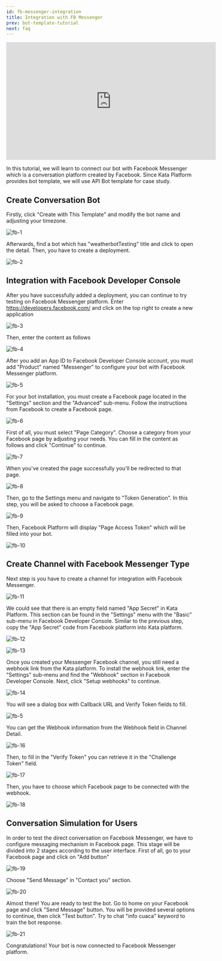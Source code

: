 ```yaml
---
id: fb-messenger-integration
title: Integration with FB Messenger
prev: bot-template-tutorial
next: faq
---
```


<iframe width="560" height="315" src="https://www.youtube-nocookie.com/embed/57JO8sPdlLQ" frameborder="0" allow="autoplay; encrypted-media" allowfullscreen></iframe>

In this tutorial, we will learn to connect our bot with Facebook Messenger which is a conversation platform created by Facebook. Since Kata Platform provides bot template, we will use API Bot template for case study.

## Create Conversation Bot

Firstly, click "Create with This Template" and modify the bot name and adjusting your timezone.

![fb-1](./images/fb-messenger-integration/fb-1.png)

Afterwards, find a bot which has "weatherbotTesting" title and click to open the detail. Then, you have to create a deployment.

![fb-2](./images/fb-messenger-integration/fb-2.png)

## Integration with Facebook Developer Console

After you have successfully added a deployment, you can continue to try testing on Facebook Messenger platform. Enter https://developers.facebook.com/ and click on the top right to create a new application

![fb-3](./images/fb-messenger-integration/fb-3.png)

Then, enter the content as follows

![fb-4](./images/fb-messenger-integration/fb-4.png)

After you add an App ID to Facebook Developer Console account, you must add "Product" named "Messenger" to configure your bot with Facebook Messenger platform.

![fb-5](./images/fb-messenger-integration/fb-5.png)

For your bot installation, you must create a Facebook page located in the "Settings" section and the "Advanced" sub-menu. Follow the instructions from Facebook to create a Facebook page.

![fb-6](./images/fb-messenger-integration/fb-6.png)

First of all, you must select "Page Category". Choose a category from your Facebook page by adjusting your needs. You can fill in the content as follows and click "Continue" to continue.

![fb-7](./images/fb-messenger-integration/fb-7.png)

When you've created the page successfully you'll be redirected to that page.

![fb-8](./images/fb-messenger-integration/fb-8.png)

Then, go to the Settings menu and navigate to "Token Generation". In this step, you will be asked to choose a Facebook page.

![fb-9](./images/fb-messenger-integration/fb-9.png)

Then, Facebook Platform will display "Page Access Token" which will be filled into your bot.

![fb-10](./images/fb-messenger-integration/fb-10.png)

## Create Channel with Facebook Messenger Type

Next step is you have to create a channel for integration with Facebook Messenger.

![fb-11](./images/fb-messenger-integration/fb-11.png)

We could see that there is an empty field named "App Secret" in Kata Platform. This section can be found in the "Settings" menu with the "Basic" sub-menu in Facebook Developer Console. Similar to the previous step, copy the "App Secret" code from Facebook platform into Kata platform.

![fb-12](./images/fb-messenger-integration/fb-12.png)

![fb-13](./images/fb-messenger-integration/fb-13.png)

Once you created your Messenger Facebook channel, you still need a webhook link from the Kata platform. To install the webhook link, enter the "Settings" sub-menu and find the "Webhook" section in Facebook Developer Console. Next, click "Setup webhooks" to continue.

![fb-14](./images/fb-messenger-integration/fb-14.png)

You will see a dialog box with Callback URL and Verify Token fields to fill.

![fb-5](./images/fb-messenger-integration/fb-15.png)

You can get the Webhook information from the Webhook field in Channel Detail.

![fb-16](./images/fb-messenger-integration/fb-16.png)

Then, to fill in the "Verify Token" you can retrieve it in the "Challenge Token" field.

![fb-17](./images/fb-messenger-integration/fb-17.png)

Then, you have to choose which Facebook page to be connected with the webhook.

![fb-18](./images/fb-messenger-integration/fb-18.png)

## Conversation Simulation for Users

In order to test the direct conversation on Facebook Messenger, we have to configure messaging mechanism in Facebook page. This stage will be divided into 2 stages according to the user interface. First of all, go to your Facebook page and click on "Add button"

![fb-19](./images/fb-messenger-integration/fb-19.png)

Choose "Send Message" in "Contact you" section.

![fb-20](./images/fb-messenger-integration/fb-20.png)

Almost there! You are ready to test the bot. Go to home on your Facebook page and click "Send Message" button. You will be provided several options to continue, then click "Test button". Try to chat "info cuaca" keyword to train the bot response.

![fb-21](./images/fb-messenger-integration/fb-21.png)

Congratulations! Your bot is now connected to Facebook Messenger platform.
